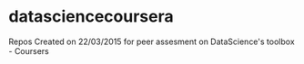 # datasciencecoursera
Repos Created on 22/03/2015 for peer assesment on DataScience's toolbox - Coursers
